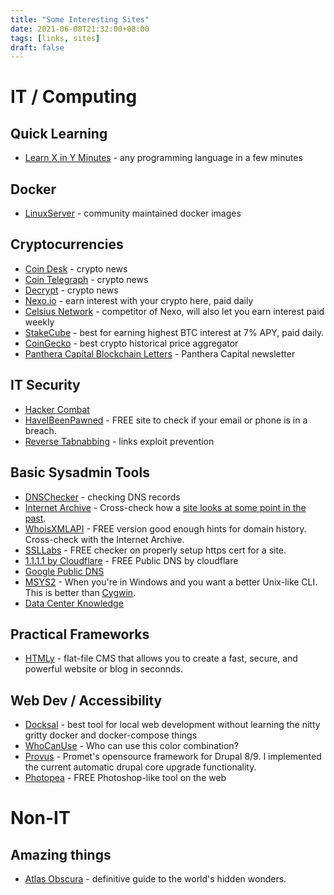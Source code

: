 ```yaml
---
title: "Some Interesting Sites"
date: 2021-06-08T21:32:00+08:00
tags: [links, sites]
draft: false
---
```


# IT / Computing

## Quick Learning
* [Learn X in Y Minutes](https://learnxinyminutes.com/) - any programming language in a few minutes

## Docker
* [LinuxServer](https://www.linuxserver.io/) - community maintained docker images

## Cryptocurrencies
* [Coin Desk](https://www.coindesk.com/) - crypto news
* [Coin Telegraph](https://www.cointelegraph.com/) - crypto news
* [Decrypt](https://decrypt.co/) - crypto news
* [Nexo.io](https://platform.nexo.io) - earn interest with your crypto here, paid daily
* [Celsius Network](https://celsius.network) - competitor of Nexo, will also let you earn interest paid weekly
* [StakeCube](https://stakecube.net) - best for earning highest BTC interest at 7% APY, paid daily.
* [CoinGecko](https://coingecko.com) - best crypto historical price aggregator
* [Panthera Capital Blockchain Letters](https://panteracapital.com/blockchain-letter/) - Panthera Capital newsletter

## IT Security
* [Hacker Combat](https://www.hackercombat.com)
* [HaveIBeenPawned](https://haveibeenpwned.com/) - FREE site to check if your email or phone is in a breach.
* [Reverse Tabnabbing](https://techblog.topdesk.com/security/developers-need-know-reverse-tabnabbing/) - links exploit prevention

## Basic Sysadmin Tools
* [DNSChecker](https://dnschecker.org/) - checking DNS records
* [Internet Archive](https://archive.org/) - Cross-check how a [site looks at some point in the past](https://ismael.casimpan.com/posts/internet-archive/).
* [WhoisXMLAPI](https://whois-history.whoisxmlapi.com/) - FREE version good enough hints for domain history. Cross-check with the Internet Archive.
* [SSLLabs](https://www.ssllabs.com/ssltest/) - FREE checker on properly setup https cert for a site.
* [1.1.1.1 by Cloudflare](https://1.1.1.1/) - FREE Public DNS by cloudflare
* [Google Public DNS](https://developers.google.com/speed/public-dns/docs/using)
* [MSYS2](https://www.msys2.org/) - When you're in Windows and you want a better Unix-like CLI. This is better than [Cygwin](https://www.cygwin.com/).
* [Data Center Knowledge](https://www.datacenterknowledge.com)

## Practical Frameworks
* [HTMLy](https://www.htmly.com) - flat-file CMS that allows you to create a fast, secure, and powerful website or blog in seconnds.

## Web Dev / Accessibility
* [Docksal](https://docksal.io/) - best tool for local web development without learning the nitty gritty docker and docker-compose things
* [WhoCanUse](https://whocanuse.com/) - Who can use this color combination?
* [Provus](https://promet.github.io/provus/) - Promet's opensource framework for Drupal 8/9. I implemented the current automatic drupal core upgrade functionality.
* [Photopea](https://www.photopea.com/) - FREE Photoshop-like tool on the web


# Non-IT

## Amazing things
* [Atlas Obscura](https://www.atlasobscura.com) - definitive guide to the world's hidden wonders.
